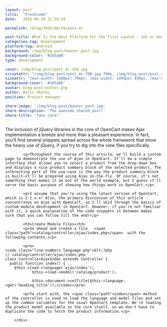 ```yaml
---
layout: post
title:  "Freshcode"
date:   2016-06-29 11:59:19

permalink: /blog/2016/06/29/post-4/

post-title: What Is the Best Platform For the First Launch - iOS or Android?
categories-tag: Development
platform-tag: Android
background: /img/blog-post/banner_post.jpg
background-color: '#3d5a80'
type: development

cover: /img/blog-post/post_4c-350.jpg
srcsetattr: "/img/blog-post/post_4c-700.jpg 700w, /img/blog-post/post_4c-450.jpg 450w, /img/blog-post/post_4c-350.jpg 350w"
sizeattr: "(min-width: 1500px) 700px, (max-width: 1499px) 450px, (max-width: 1000px) 350px, 700px"
background-cover: '#3d5a80'
avatar: blog-post/author.png
author: Boris Okolov
position: Project manager

share-image: '/img/blog-post/banner_post.jpg'
share-description: 'The awesome shared post!'
share-title: 'Take care!'
---
```



<div class="post-body p-t-6rem">
            <p>The inclusion of jQuery libraries in the core of OpenCart makes Ajax implementation a breeze and more than a pleasant experience. In fact, you'll find several snippets spread across the whole framework that show the heavy use of jQuery, if you try to dig into the view files specifically.</p>

            <p>Throughout the course of this article, we'll build a custom page to demonstrate the use of Ajax in OpenCart. It'll be a simple interface that allows you to select a product from the drop-down box and displays a nice product summary block of the selected product. The interesting part of the use-case is the way the product summary block is built—it'll be prepared using Ajax on-the-fly. Of course, it's not something that makes it an out of the world example, but I guess it'll serve the basic purpose of showing how things work in OpenCart.</p>

            <p>I assume that you're using the latest version of OpenCart, which is 2.1.x.x! Also, the primary discussion of this article concentrates on Ajax with OpenCart, so I'll skid through the basics of custom module development in OpenCart. However, if you're not familiar with it, a quick explanation of the code snippets in between makes sure that you can follow till the end!</p>

            <h3>Create Module Files</h3>
            <p>Go ahead and create a file   <span class="path">catalog/controller/ajax/index.php</span>  with the following contents.</p>

            <pre>
    <code class="line-numbers language-php">&lt;?php
    // catalog/controller/ajax/index.php
    class ControllerAjaxIndex extends Controller {
      public function index() {
        $this->load->language('ajax/index');
                $this->load->model('catalog/product');

                $this->document->setTitle($this->language->get('heading_title'));</code></pre>

            <p>To start with, the <span class="path">index</span> method of the controller is used to load the language and model files and set up the common variables for the usual OpenCart template. We're loading the product model available in the core itself, so we don't have to duplicate the code to fetch the product information.</p>

        </div>